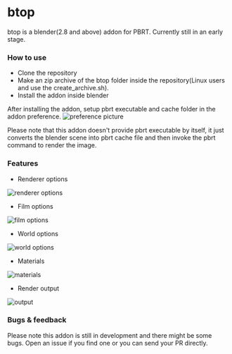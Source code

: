 # btop

btop is a blender(2.8 and above) addon for PBRT.
Currently still in an early stage.

### How to use

  - Clone the repository
  - Make an zip archive of the btop folder inside the repository(Linux users and use the create_archive.sh).
  - Install the addon inside blender

After installing the addon, setup pbrt executable and cache folder in the addon preference.
![preference picture](https://github.com/joeyskeys/btop/blob/master/resources/preference.png)

Please note that this addon doesn't provide pbrt executable by itself, it just converts the blender scene into pbrt cache file and then invoke the pbrt command to render the image.

### Features

  - Renderer options
  
  ![renderer options](https://github.com/joeyskeys/btop/blob/master/resources/renderer_option.png)
  
  - Film options
  
  ![film options](https://github.com/joeyskeys/btop/blob/master/resources/film_option.png)
  
  - World options
  
  ![world options](https://github.com/joeyskeys/btop/blob/master/resources/world_option.png)

  - Materials

  ![materials](https://github.com/joeyskeys/btop/blob/master/resources/material.png)

  - Render output
  
  ![output](https://github.com/joeyskeys/btop/blob/master/resources/output.png)

### Bugs & feedback
Please note this addon is still in development and there might be some bugs. Open an issue if you find one or you can send your PR directly.